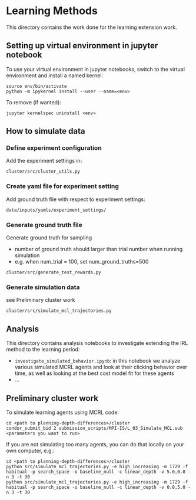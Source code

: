 # Learning Methods

This directory contains the work done for the learning extension work.

## Setting up virtual environment in  jupyter notebook

To use your virtual environment in jupyter notebooks, switch to the virtual environment and install a named kernel:
```
source env/bin/activate
python -m ipykernel install --user --name=<env>
```

To remove (if wanted):
```
jupyter kernelspec uninstall <env>
```

## How to simulate data

### Define experiment configuration

Add the experiment settings in:
```
cluster/src/cluster_utils.py
```

### Create yaml file for experiment setting 

Add ground truth file with respect to experiment settings:
```
data/inputs/yamls/experiment_settings/
```

### Generate ground truth file 

Generate ground truth for sampling
- number of ground truth should larger than trial number when running simulation
- e.g. when num_trial = 100, set num_ground_truths=500
```
cluster/src/generate_test_rewards.py
```

### Generate simulation data
see Preliminary cluster work
```
cluster/src/simulate_mcl_trajectories.py
```


## Analysis

This directory contains analysis notebooks to investigate extending the IRL method to the learning period:

- `investigate_simulated_behavior.ipynb`: in this notebook we analyze various simulated MCRL agents and look at their clicking behavior over time, as well as looking at the best cost model fit for these agents
- ...

## Preliminary cluster work

To simulate learning agents using MCRL code:

```
cd <path to planning-depth-differences>/cluster
condor_submit_bid 2 submission_scripts/MPI-IS/L_03_Simulate_MCL.sub <parameters you want to run>
```

If you are not simulating too many agents, you can do that locally on your own computer, e.g.:

```
cd <path to planning-depth-differences>/cluster
python src/simulate_mcl_trajectories.py -e high_increasing -m 1729 -f habitual -p search_space -o baseline_null -c linear_depth -v 5.0,0.0 -n 3 -t 30
python src/simulate_mcl_trajectories.py -e high_increasing -m 1729 -f habitual -p search_space -o baseline_null -c linear_depth -v 0.0,5.0 -n 3 -t 30
```

